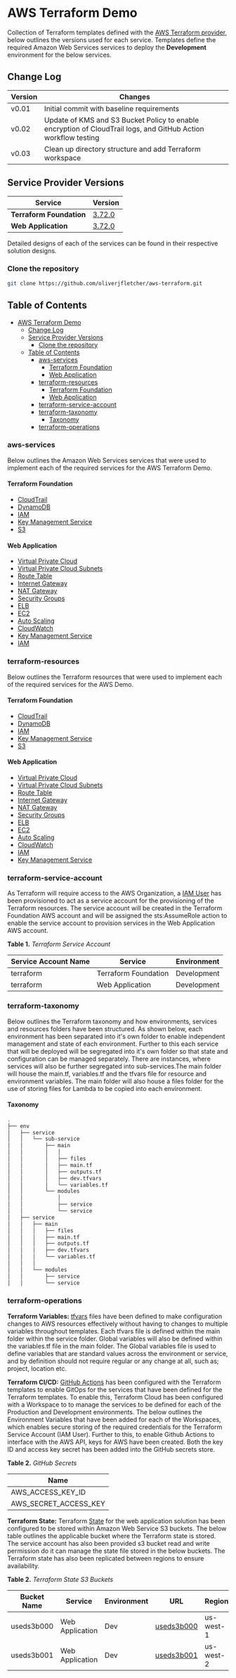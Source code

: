 # AWS Terraform Demo

Collection of Terraform templates defined with the [AWS Terraform provider](https://github.com/terraform-providers/terraform-provider-aws), below outlines the versions used for each service. Templates define the required Amazon Web Services services to deploy the **Development** environment for the below services.

## Change Log

|**Version**     |**Changes**                               |
|----------------|------------------------------------------|
|v0.01           |Initial commit with baseline requirements |
|v0.02           |Update of KMS and S3 Bucket Policy to enable encryption of CloudTrail logs, and GitHub Action workflow testing |
|v0.03           |Clean up directory structure and add Terraform workspace |

## Service Provider Versions

|**Service**                 |**Version**              |
|------------------------|----------------------------------------------------------------------------|
|**Terraform Foundation**           |[3.72.0](https://github.com/hashicorp/terraform-provider-aws/releases/tag/v3.72.0)   |
|**Web Application**           |[3.72.0](https://github.com/hashicorp/terraform-provider-aws/releases/tag/v3.72.0)   |

Detailed designs of each of the services can be found in their respective solution designs.

### Clone the repository

```bash
git clone https://github.com/oliverjfletcher/aws-terraform.git
```

## Table of Contents

- [AWS Terraform Demo](#aws-terraform-demo)
  - [Change Log](#change-log)
  - [Service Provider Versions](#service-provider-versions)
    - [Clone the repository](#clone-the-repository)
  - [Table of Contents](#table-of-contents)
    - [aws-services](#aws-services)
      - [Terraform Foundation](#terraform-foundation)
      - [Web Application](#web-application)
    - [terraform-resources](#terraform-resources)
      - [Terraform Foundation](#terraform-foundation-1)
      - [Web Application](#web-application-1)
    - [terraform-service-account](#terraform-service-account)
    - [terraform-taxonomy](#terraform-taxonomy)
      - [Taxonomy](#taxonomy)
    - [terraform-operations](#terraform-operations)

### aws-services

Below outlines the Amazon Web Services services that were used to implement each of the required services for the AWS Terraform Demo.

#### Terraform Foundation

- [CloudTrail](https://docs.aws.amazon.com/cloudtrail/index.html)
- [DynamoDB](https://docs.aws.amazon.com/amazondynamodb/latest/developerguide/Introduction.html)
- [IAM](https://docs.aws.amazon.com/IAM/latest/UserGuide/introduction.html)
- [Key Management Service](https://docs.aws.amazon.com/kms/latest/developerguide/overview.html)
- [S3](https://docs.aws.amazon.com/AmazonS3/latest/dev/Welcome.html)

#### Web Application

- [Virtual Private Cloud](https://docs.aws.amazon.com/vpc/index.html)
- [Virtual Private Cloud Subnets](https://docs.aws.amazon.com/vpc/latest/userguide/VPC_Subnets.html)
- [Route Table](https://docs.aws.amazon.com/vpc/latest/userguide/VPC_Route_Tables.html)
- [Internet Gateway](https://docs.aws.amazon.com/vpc/latest/userguide/VPC_Internet_Gateway.html)
- [NAT Gateway](https://docs.aws.amazon.com/vpc/latest/userguide/vpc-nat-gateway.html)
- [Security Groups](https://docs.aws.amazon.com/vpc/latest/userguide/VPC_SecurityGroups.html)
- [ELB](https://docs.aws.amazon.com/elasticloadbalancing/latest/application/introduction.html)
- [EC2](https://docs.aws.amazon.com/ec2/index.html)
- [Auto Scaling](https://docs.aws.amazon.com/autoscaling/ec2/userguide/what-is-amazon-ec2-auto-scaling.html)
- [CloudWatch](https://aws.amazon.com/cloudwatch/getting-started/)
- [Key Management Service](https://docs.aws.amazon.com/kms/latest/developerguide/overview.html)
- [IAM](https://docs.aws.amazon.com/IAM/latest/UserGuide/introduction.html)

### terraform-resources

Below outlines the Terraform resources that were used to implement each of the required services for the AWS Demo.

#### Terraform Foundation

- [CloudTrail](https://registry.terraform.io/providers/hashicorp/aws/latest/docs/resources/cloudtrail)
- [DynamoDB](https://registry.terraform.io/providers/hashicorp/aws/latest/docs/resources/dynamodb_table)
- [IAM](https://registry.terraform.io/providers/hashicorp/aws/latest/docs/resources/iam_role)
- [Key Management Service](https://registry.terraform.io/providers/hashicorp/aws/latest/docs/resources/kms_key)
- [S3](https://registry.terraform.io/providers/hashicorp/aws/latest/docs/resources/s3_bucket)

#### Web Application

- [Virtual Private Cloud](https://registry.terraform.io/providers/hashicorp/aws/latest/docs/resources/vpc)
- [Virtual Private Cloud Subnets](https://registry.terraform.io/providers/hashicorp/aws/latest/docs/resources/subnet)
- [Route Table](https://registry.terraform.io/providers/hashicorp/aws/latest/docs/resources/route_table)
- [Internet Gateway](https://registry.terraform.io/providers/hashicorp/aws/latest/docs/resources/internet_gateway)
- [NAT Gateway](https://registry.terraform.io/providers/hashicorp/aws/latest/docs/resources/nat_gateway)
- [Security Groups](https://registry.terraform.io/providers/hashicorp/aws/latest/docs/resources/security_group)
- [ELB](https://registry.terraform.io/providers/hashicorp/aws/latest/docs/resources/elb)
- [EC2](https://registry.terraform.io/providers/hashicorp/aws/latest/docs/resources/instance)
- [Auto Scaling](https://registry.terraform.io/providers/hashicorp/aws/latest/docs/resources/autoscaling_group)
- [CloudWatch](https://registry.terraform.io/providers/hashicorp/aws/latest/docs/resources/cloudwatch_log_group)
- [IAM](https://registry.terraform.io/providers/hashicorp/aws/latest/docs/resources/iam_role)
- [Key Management Service](https://registry.terraform.io/providers/hashicorp/aws/latest/docs/resources/kms_key)

### terraform-service-account

As Terraform will require access to the AWS Organization, a [IAM User](https://docs.aws.amazon.com/IAM/latest/UserGuide/id_users.html) has been provisioned to act as a service account for the provisioning of the Terraform resources. The service account will be created in the Terraform Foundation AWS account and will be assigned the sts:AssumeRole action to enable the service account to provision services in the Web Application AWS account.

**Table 1.** *Terraform Service Account*

|**Service Account Name** |**Service**          |**Environment**        |
|-------------------------|---------------------|-----------------------|
|terraform                |Terraform Foundation |Development            |
|terraform                |Web Application      |Development            |

### terraform-taxonomy

Below outlines the Terraform taxonomy and how environments, services and resources folders have been structured. As shown below, each environment has been separated into it's own folder to enable independent management and state of each environment. Further to this each service that will be deployed will be segregated into it's own folder so that state and configuration can be managed separately. There are instances, where services will also be further segregated into sub-services.The main folder will house the main.tf, variables.tf and the tfvars file for resource and environment variables. The main folder will also house a files folder for the use of storing files for Lambda to be copied into each environment.

#### Taxonomy

```bash
.    
├── env
│   ├── service
│   │   └── sub-service
│   │       ├── main
│   │       │   │
│   │       │   ├── files
│   │       │   ├── main.tf
│   │       │   ├── outputs.tf
│   │       │   ├── dev.tfvars
│   │       │   └── variables.tf
│   │       └── modules
│   │           │
│   │           ├── service
│   │           └── service
│   ├── service
│   │   ├── main
│   │   │   ├── files
│   │   │   ├── main.tf
│   │   │   ├── outputs.tf
│   │   │   ├── dev.tfvars
│   │   │   └── variables.tf
│   │   │
│   │   └── modules
│   │       ├── service
│   │       └── service

```

### terraform-operations

**Terraform Variables:** [tfvars](https://www.terraform.io/docs/configuration/variables.html#variable-definitions-tfvars-files) files have been defined to make configuration changes to AWS resources effectively without having to changes to multiple variables throughout templates. Each tfvars file is defined within the main folder within the service folder. Global variables will also be defined within the variables.tf file in the main folder. The Global variables file is used to define variables that are standard values across the environment or service, and by definition should not require regular or any change at all, such as; project, location etc.

**Terraform CI/CD:** [GitHub Actions](https://learn.hashicorp.com/tutorials/terraform/github-actions?in=terraform/automation) has been configured with the Terraform templates to enable GitOps for the services that have been defined for the Terraform templates. To enable this, Terraform Cloud has been configured with a Workspace to to manage the services to be defined for each of the Production and Development environments. The below outlines the Environment Variables that have been added for each of the Workspaces, which enables secure storing of the required credentials for the Terraform Service Account (IAM User). Further to this, to enable Github Actions to interface with the AWS API, keys for AWS have been created. Both the key ID and access key secret has been added into the GitHub secrets store.

**Table 2.** *GitHub Secrets*

|**Name**         |
|-----------------|
|AWS_ACCESS_KEY_ID|
|AWS_SECRET_ACCESS_KEY|

**Terraform State:** Terraform [State](https://www.terraform.io/docs/state/index.html) for the web application solution has been configured to be stored within Amazon Web Service S3 buckets. The below table outlines the applicable bucket where the Terraform state is stored. The service account has also been provided s3 bucket read and write permission do it can manage the state file stored in the below buckets. The Terraform state has also been replicated between regions to ensure availability.

**Table 2.** *Terraform State S3 Buckets*

|**Bucket Name**  |**Service**     |**Environment** |**URL**           |**Region**        |
|-----------------|----------------|----------------|------------------|------------------|
|useds3b000       |Web Application |Dev             |[useds3b000](https://s3.console.aws.amazon.com/s3/buckets/useds3b000)| us-west-1
|useds3b001 |Web Application |Dev |[useds3b001](https://s3.console.aws.amazon.com/s3/buckets/useds3b001)| us-west-2
